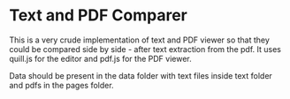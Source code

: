 Text and PDF Comparer
=====================
This is a very crude implementation of text and PDF viewer so that they could be compared side by side - after text extraction from the pdf. It uses quill.js for the editor and pdf.js for the PDF viewer. 

Data should be present in the data folder with text files inside text folder and pdfs in the pages folder.
